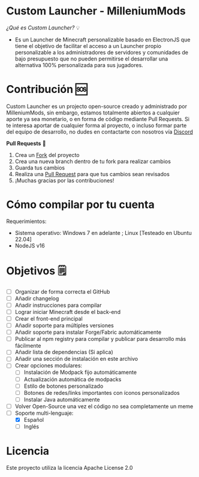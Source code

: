 # Custom Launcher - MilleniumMods

*¿Qué es Custom Launcher?* 💡
- Es un Launcher de Minecraft personalizable basado en ElectronJS que tiene el objetivo de facilitar el acceso a un Launcher propio personalizable a los administradores de servidores y comunidades de bajo presupuesto que no pueden permitirse el desarrollar una alternativa 100% personalizada para sus jugadores. 

<!-- CONTRIBUCIÓN -->
# Contribución 🆘
Custom Launcher es un projecto open-source creado y administrado por MilleniumMods, sin embargo, estamos totalmente abiertos a cualquier aporte ya sea monetario, o en forma de código mediante Pull Requests. Si te interesa aportar de cualquier forma al proyecto, o incluso formar parte del equipo de desarrollo, no dudes en contactarte con nosotros vía [Discord](https://discord.milleniummods.com)

**Pull Requests** 🔀
1. Crea un [Fork]() del proyecto
2. Crea una nueva branch dentro de tu fork para realizar cambios
3. Guarda tus cambios
4. Realiza una [Pull Request]() para que tus cambios sean revisados
5. ¡Muchas gracias por las contribuciones!

<!-- COMPILAR POR TU CUENTA -->
# Cómo compilar por tu cuenta
Requerimientos:
- Sistema operativo: Windows 7 en adelante ; Linux [Testeado en Ubuntu 22.04]
- NodeJS v16

<!-- OBJETIVOS -->
# Objetivos 🗒️

- [ ] Organizar de forma correcta el GitHub
- [ ] Añadir changelog
- [ ] Añadir instrucciones para compilar
- [ ] Lograr iniciar Minecraft desde el back-end
- [ ] Crear el front-end principal
- [ ] Añadir soporte para múltiples versiones 
- [ ] Añadir soporte para instalar Forge/Fabric automáticamente
- [ ] Publicar al npm registry para compilar y publicar para desarrollo más fácilmente
- [ ] Añadir lista de dependencias (Si aplica)
- [ ] Añadir una sección de instalación en este archivo
- [ ] Crear opciones modulares:
    - [ ] Instalación de Modpack fijo automáticamente 
    - [ ] Actualización automática de modpacks
    - [ ] Estilo de botones personalizado 
    - [ ] Botones de redes/links importantes con íconos personalizados
    - [ ] Instalar Java automáticamente
- [ ] Volver Open-Source una vez el código no sea completamente un meme
- [ ] Soporte multi-lenguaje:
    - [x] Español
    - [ ] Inglés 

<!-- LICENCIA -->
# Licencia
Este proyecto utiliza la licencia Apache License 2.0
